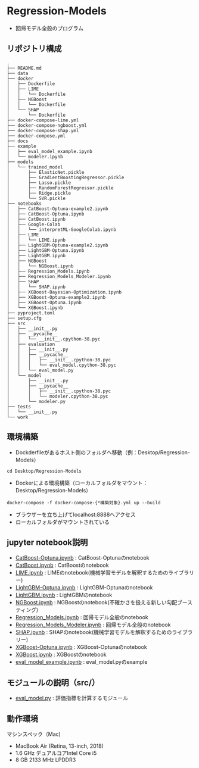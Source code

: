 # Regression-Models
* 回帰モデル全般のプログラム

## リポジトリ構成
```
.
├── README.md
├── data
├── docker
│   ├── Dockerfile
│   ├── LIME
│   │   └── Dockerfile
│   ├── NGBoost
│   │   └── Dockerfile
│   └── SHAP
│       └── Dockerfile
├── docker-compose-lime.yml
├── docker-compose-ngboost.yml
├── docker-compose-shap.yml
├── docker-compose.yml
├── docs
├── example
│   ├── eval_model_example.ipynb
│   └── modeler.ipynb
├── models
│   └── trained_model
│       ├── ElasticNet.pickle
│       ├── GradientBoostingRegressor.pickle
│       ├── Lasso.pickle
│       ├── RandomForestRegressor.pickle
│       ├── Ridge.pickle
│       └── SVR.pickle
├── notebooks
│   ├── CatBoost-Optuna-example2.ipynb
│   ├── CatBoost-Optuna.ipynb
│   ├── CatBoost.ipynb
│   ├── Google-Colab
│   │   └── interpretML-GoogleColab.ipynb
│   ├── LIME
│   │   └── LIME.ipynb
│   ├── LightGBM-Optuna-example2.ipynb
│   ├── LightGBM-Optuna.ipynb
│   ├── LightGBM.ipynb
│   ├── NGBoost
│   │   └── NGBoost.ipynb
│   ├── Regression_Models.ipynb
│   ├── Regression_Models_Modeler.ipynb
│   ├── SHAP
│   │   └── SHAP.ipynb
│   ├── XGBoost-Bayesian-Optimization.ipynb
│   ├── XGBoost-Optuna-example2.ipynb
│   ├── XGBoost-Optuna.ipynb
│   └── XGBoost.ipynb
├── pyproject.toml
├── setup.cfg
├── src
│   ├── __init__.py
│   ├── __pycache__
│   │   └── __init__.cpython-38.pyc
│   ├── evaluation
│   │   ├── __init__.py
│   │   ├── __pycache__
│   │   │   ├── __init__.cpython-38.pyc
│   │   │   └── eval_model.cpython-38.pyc
│   │   └── eval_model.py
│   └── model
│       ├── __init__.py
│       ├── __pycache__
│       │   ├── __init__.cpython-38.pyc
│       │   └── modeler.cpython-38.pyc
│       └── modeler.py
├── tests
│   └── __init__.py
└── work
```

## 環境構築

* Dockderfileがあるホスト側のフォルダへ移動（例：Desktop/Regression-Models）
```
cd Desktop/Regression-Models
```

* Dockerによる環境構築（ローカルフォルダをマウント：Desktop/Regression-Models）
```
docker-compose -f docker-compose-{*構築対象}.yml up --build
```

* ブラウザーを立ち上げてlocalhost:8888へアクセス
* ローカルフォルダがマウントされている


## jupyter notebook説明
* [CatBoost-Optuna.ipynb](https://github.com/ykato27/Regression-Models/blob/main/notebook/CatBoost-Optuna.ipynb) : CatBoost-Optunaのnotebook
* [CatBoost.ipynb](https://github.com/ykato27/Regression-Models/blob/main/notebook/CatBoost.ipynb) : CatBoostのnotebook
* [LIME.ipynb](https://github.com/ykato27/Regression-Models/blob/main/notebook/LIME.ipynb) : LIMEのnotebook(機械学習モデルを解釈するためのライブラリー)
* [LightGBM-Optuna.ipynb](https://github.com/ykato27/Regression-Models/blob/main/notebook/LightGBM-Optuna.ipynb) : LightGBM-Optunaのnotebook
* [LightGBM.ipynb](https://github.com/ykato27/Regression-Models/blob/main/notebook/LightGBM.ipynb) : LightGBMのnotebook
* [NGBoost.ipynb](https://github.com/ykato27/Regression-Models/blob/main/notebook/NGBoost.ipynb) : NGBoostのnotebook(不確かさを扱える新しい勾配ブースティング)
* [Regression_Models.ipynb](https://github.com/ykato27/Regression-Models/blob/main/notebook/Regression_Models.ipynb) : 回帰モデル全般のnotebook
* [Regression_Models_Modeler.ipynb](https://github.com/ykato27/Regression-Models/blob/main/notebook/Regression_Models_Modeler.ipynb) : 回帰モデル全般のnotebook
* [SHAP.ipynb](https://github.com/ykato27/Regression-Models/blob/main/notebook/SHAP.ipynb) : SHAPのnotebook(機械学習モデルを解釈するためのライブラリー)
* [XGBoost-Optuna.ipynb](https://github.com/ykato27/Regression-Models/blob/main/notebook/XGBoost-Optuna.ipynb) : XGBoost-Optunaのnotebook
* [XGBoost.ipynb](https://github.com/ykato27/Regression-Models/blob/main/notebook/XGBoost.ipynb) : XGBoostのnotebook
* [eval_model_example.ipynb](https://github.com/ykato27/Regression-Models/blob/main/example/eval_model_example.ipynb) : eval_model.pyのexample


## モジュールの説明（src/）
* [eval_model.py](https://github.com/ykato27/Regression-Models/blob/main/src/evaluation/eval_model.py) : 評価指標を計算するモジュール


## 動作環境
マシンスペック（Mac)
- MacBook Air (Retina, 13-inch, 2018)
- 1.6 GHz デュアルコアIntel Core i5
- 8 GB 2133 MHz LPDDR3
